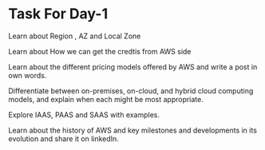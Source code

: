   # Task For Day-1
Learn about Region , AZ and Local Zone

Learn about How we can get the credtis from AWS side

Learn about the different pricing models offered by AWS and write a post in own words.

Differentiate between on-premises, on-cloud, and hybrid cloud computing models, and explain when each might be most appropriate.

Explore IAAS, PAAS and SAAS with examples.

Learn about the history of AWS and key milestones and developments in its evolution and share it on linkedIn.

